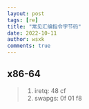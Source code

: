 ```yaml
---
layout: post
tags: [re]
title: "常见汇编指令字节码"
date: 2022-10-11
author: wsxk
comments: true
---
```


## x86-64<br>
> 1. iretq: 48 cf
> 2. swapgs: 0f 01 f8

